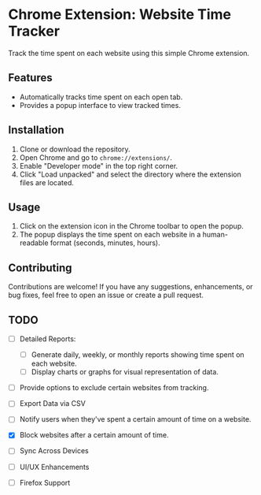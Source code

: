 # Chrome Extension: Website Time Tracker

Track the time spent on each website using this simple Chrome extension.

## Features

- Automatically tracks time spent on each open tab.
- Provides a popup interface to view tracked times.

## Installation

1. Clone or download the repository.
2. Open Chrome and go to `chrome://extensions/`.
3. Enable "Developer mode" in the top right corner.
4. Click "Load unpacked" and select the directory where the extension files are located.

## Usage

1. Click on the extension icon in the Chrome toolbar to open the popup.
2. The popup displays the time spent on each website in a human-readable format (seconds, minutes, hours).


## Contributing

Contributions are welcome! If you have any suggestions, enhancements, or bug fixes, feel free to open an issue or create a pull request.


## TODO
- [ ] Detailed Reports:
    - [ ] Generate daily, weekly, or monthly reports showing time spent on each website.
    - [ ] Display charts or graphs for visual representation of data.
- [ ] Provide options to exclude certain websites from tracking.
- [ ] Export Data via CSV
- [ ] Notify users when they've spent a certain amount of time on a website.
- [x] Block websites after a certain amount of time.
- [ ] Sync Across Devices
- [ ] UI/UX Enhancements
- [ ] Firefox Support


